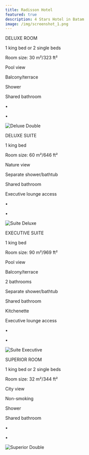 ```yaml
---
title: Radisson Hotel
featured: true
description: 4 Stars Hotel in Batam
image: /img/screenshot_1.png
---
```

DELUXE ROOM

1 king bed or 2 single beds

Room size: 30 m²/323 ft²

Pool view

Balcony/terrace

Shower

Shared bathroom

•

•

![Deluxe Double](/img/deluxe-double.jpg "Deluxe Double")

DELUXE SUITE

1 king bed

Room size: 60 m²/646 ft²

Nature view

Separate shower/bathtub

Shared bathroom

Executive lounge access

•

•

![Suite Deluxe](/img/screenshot_4.png "Suite Deluxe")

EXECUTIVE SUITE

1 king bed

Room size: 90 m²/969 ft²

Pool view

Balcony/terrace

2 bathrooms

Separate shower/bathtub

Shared bathroom

Kitchenette

Executive lounge access

•

•

![Suite Executive](/img/suite-executive.jpg "Suite Executive")

SUPERIOR ROOM

1 king bed or 2 single beds

Room size: 32 m²/344 ft²

City view

Non-smoking

Shower

Shared bathroom

•

•

![Superior Double](/img/superior-double.jpg "Superior Double")
